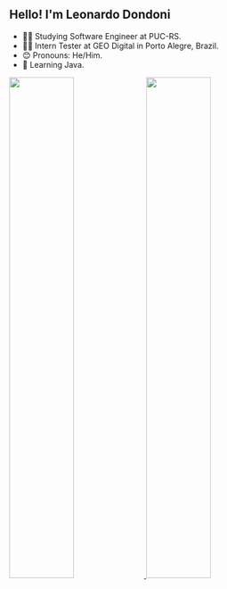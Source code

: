 ## Hello! I'm Leonardo Dondoni


 - 👨‍🎓 Studying Software Engineer at PUC-RS.
 - 👨‍💻 Intern Tester at GEO Digital in Porto Alegre, Brazil.
 - 😊 Pronouns: He/Him.
 - 🌱 Learning Java.
 
 <div>
  <a href="https://github.com/leonardodondoni">
  <img width="48%" src="https://github-readme-stats.vercel.app/api?username=leonardodondoni&show_icons=true&theme=dark&include_all_commits=true&count_private=true"/>
  <img width="48%" src="https://github-readme-stats.vercel.app/api/top-langs/?username=leonardodondoni&layout=compact&langs_count=4&theme=dark"/>
 </div>
  
